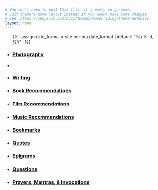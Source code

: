 ```yaml
---
# You don't need to edit this file, it's empty on purpose.
# Edit theme's home layout instead if you wanna make some changes
# See: https://jekyllrb.com/docs/themes/#overriding-theme-defaults
layout: home
---
```


  <ul class="post-list">
    {%- assign date_format = site.minima.date_format | default: "%b %-d, %Y" -%}
    <li>
      <h3>
        <a class="post-link" href="/albums">
          Photography
        </a>
      </h3>
    </li>
    <li>
    <li>
      <h3>
        <a class="post-link" href="/writing">
          Writing
        </a>
      </h3>
    </li>
    <li>
      <h3>
        <a class="post-link" href="/reading">
          Book Recommendations
        </a>
      </h3>
    </li>
    <li>
      <h3>
        <a class="post-link" href="/film">
          Film Recommendations
        </a>
      </h3>
    </li>
    <li>
      <h3>
        <a class="post-link" target="_blank" href="https://open.spotify.com/user/124804004?si=cca4737fdc824146">
          Music Recommendations
        </a>
      </h3>
    </li>
    <li>
      <h3>
        <a class="post-link" target="_blank" href="https://pinboard.in/u:fototropik/t:newsletter-shared">
          Bookmarks
        </a>
      </h3>
    </li>
    <li>
      <h3>
        <a class="post-link" href="/quotes">
          Quotes
        </a>
      </h3>
    </li>
    <li>
      <h3>
        <a class="post-link" href="/epigrams">
          Epigrams
        </a>
      </h3>
    </li>
    <li>
      <h3>
        <a class="post-link" href="/questions">
          Questions
        </a>
      </h3>
    </li>
    <li>
      <h3>
        <a class="post-link" href="/prayers">
          Prayers, Mantras, & Invocations
        </a>
      </h3>
    </li>
  </ul>
